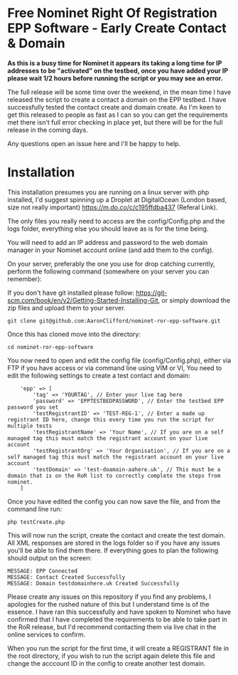 # Free Nominet Right Of Registration EPP Software - Early Create Contact & Domain

**As this is a busy time for Nominet it appears its taking a long time for IP addresses to be "activated" on the testbed, once you have added your IP please wait 1/2 hours before running the script or you may see an error.**

The full release will be some time over the weekend, in the mean time I have released the script to create a contact a domain on the EPP testbed.
I have successfully tested the contact create and domain create. As I'm keen to get this released to people as fast as I can so you can get the requirements met
there isn't full error checking in place yet, but there will be for the full release in the coming days.

Any questions open an issue here and I'll be happy to help.

# Installation 

This installation presumes you are running on a linux server with php installed, I'd suggest spinning up a Droplet at DigitalOcean (London based, size not really important) https://m.do.co/c/c195ffdba437 (Referal Link). 

The only files you really need to access are the config/Config.php and the logs folder, everything else you should leave as is for the time being.

You will need to add an IP address and password to the web domain manager in your Nominet account online (and add them to the config).

On your server, preferably the one you use for drop catching currently, perform the following command (somewhere on your server you can remember):

If you don't have git installed please follow: https://git-scm.com/book/en/v2/Getting-Started-Installing-Git, or simply download the zip files and upload them to your server.

```
git clone git@github.com:AaronClifford/nominet-ror-epp-software.git
```

Once this has cloned move into the directory:

```
cd nominet-ror-epp-software
```

You now need to open and edit the config file (config/Config.php), either via FTP if you have access or via command line using VIM or VI,
You need to edit the following settings to create a test contact and domain:

```
    'epp' => [
        'tag' => 'YOURTAG', // Enter your live tag here
        'password' => 'EPPTESTBEDPASSWORD', // Enter the testbed EPP password you set
        'testRegistrantID' => 'TEST-REG-1', // Enter a made up registrant ID here, change this every time you run the script for multiple tests
        'testRegistrantName' => 'Your Name', // If you are on a self managed tag this must match the registrant account on your live account
        'testRegistrantOrg' => 'Your Organisation', // If you are on a self managed tag this must match the registrant account on your live account
        'testDomain' => 'test-doamain-aahere.uk', // This must be a domain that is on the RoR list to correctly complete the steps from nominet.
    ]
```

Once you have edited the config you can now save the file, and from the command line run: 

```
php testCreate.php
```

This will now run the script, create the
contact and create the test domain. All XML responses are stored in the logs folder so if you have any issues you'll be able to find them there. If
everything goes to plan the following should output on the screen:

```
MESSAGE: EPP Connected
MESSAGE: Contact Created Successfully
MESSAGE: Domain testdomainhere.uk Created Successfully
```

Please create any issues on this repository if you find any problems, I apologies for the rushed nature of this but I understand time is of the 
essence. I have ran this successfully and have spoken to Nominet who have confirmed that I have completed the requirements to be able to take part in
the RoR release, but I'd recommend contacting them via live chat in the online services to confirm. 

When you run the script for the first time, it will create a REGISTRANT file in the root directory, if you wish to run the script again delete this 
file and change the acccount ID in the config to create another test domain.
